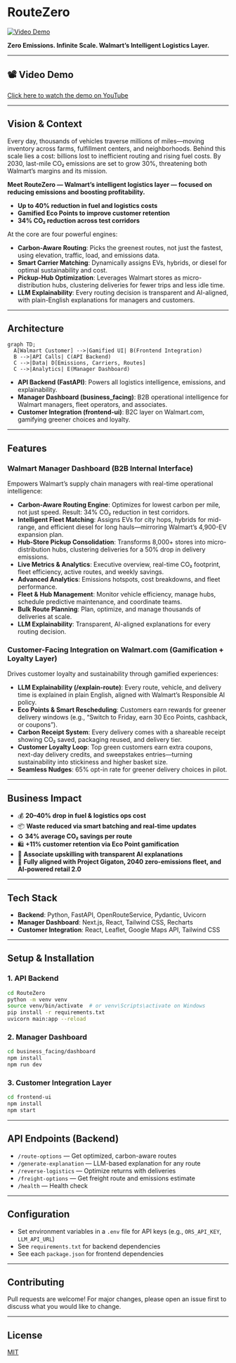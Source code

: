 # RouteZero

[![Video Demo](https://img.shields.io/badge/Watch%20Demo-YouTube-red?logo=youtube)](https://youtu.be/eC2GLgUIHks)

**Zero Emissions. Infinite Scale. Walmart’s Intelligent Logistics Layer.**

---

## 📽️ Video Demo

[Click here to watch the demo on YouTube](https://youtu.be/eC2GLgUIHks)

---

## Vision & Context

Every day, thousands of vehicles traverse millions of miles—moving inventory across farms, fulfillment centers, and neighborhoods. Behind this scale lies a cost: billions lost to inefficient routing and rising fuel costs. By 2030, last-mile CO₂ emissions are set to grow 30%, threatening both Walmart’s margins and its mission.

**Meet RouteZero — Walmart’s intelligent logistics layer — focused on reducing emissions and boosting profitability.**

- **Up to 40% reduction in fuel and logistics costs**
- **Gamified Eco Points to improve customer retention**
- **34% CO₂ reduction across test corridors**

At the core are four powerful engines:
- **Carbon-Aware Routing**: Picks the greenest routes, not just the fastest, using elevation, traffic, load, and emissions data.
- **Smart Carrier Matching**: Dynamically assigns EVs, hybrids, or diesel for optimal sustainability and cost.
- **Pickup-Hub Optimization**: Leverages Walmart stores as micro-distribution hubs, clustering deliveries for fewer trips and less idle time.
- **LLM Explainability**: Every routing decision is transparent and AI-aligned, with plain-English explanations for managers and customers.

---

## Architecture

```mermaid
graph TD;
  A[Walmart Customer] -->|Gamified UI| B(Frontend Integration)
  B -->|API Calls| C(API Backend)
  C -->|Data| D[Emissions, Carriers, Routes]
  C -->|Analytics| E(Manager Dashboard)
```

- **API Backend (FastAPI)**: Powers all logistics intelligence, emissions, and explainability.
- **Manager Dashboard (business_facing)**: B2B operational intelligence for Walmart managers, fleet operators, and associates.
- **Customer Integration (frontend-ui)**: B2C layer on Walmart.com, gamifying greener choices and loyalty.

---

## Features

### Walmart Manager Dashboard (B2B Internal Interface)
Empowers Walmart’s supply chain managers with real-time operational intelligence:

- **Carbon-Aware Routing Engine**: Optimizes for lowest carbon per mile, not just speed. Result: 34% CO₂ reduction in test corridors.
- **Intelligent Fleet Matching**: Assigns EVs for city hops, hybrids for mid-range, and efficient diesel for long hauls—mirroring Walmart’s 4,900-EV expansion plan.
- **Hub-Store Pickup Consolidation**: Transforms 8,000+ stores into micro-distribution hubs, clustering deliveries for a 50% drop in delivery emissions.
- **Live Metrics & Analytics**: Executive overview, real-time CO₂ footprint, fleet efficiency, active routes, and weekly savings.
- **Advanced Analytics**: Emissions hotspots, cost breakdowns, and fleet performance.
- **Fleet & Hub Management**: Monitor vehicle efficiency, manage hubs, schedule predictive maintenance, and coordinate teams.
- **Bulk Route Planning**: Plan, optimize, and manage thousands of deliveries at scale.
- **LLM Explainability**: Transparent, AI-aligned explanations for every routing decision.

### Customer-Facing Integration on Walmart.com (Gamification + Loyalty Layer)
Drives customer loyalty and sustainability through gamified experiences:

- **LLM Explainability (/explain-route)**: Every route, vehicle, and delivery time is explained in plain English, aligned with Walmart’s Responsible AI policy.
- **Eco Points & Smart Rescheduling**: Customers earn rewards for greener delivery windows (e.g., “Switch to Friday, earn 30 Eco Points, cashback, or coupons”).
- **Carbon Receipt System**: Every delivery comes with a shareable receipt showing CO₂ saved, packaging reused, and delivery tier.
- **Customer Loyalty Loop**: Top green customers earn extra coupons, next-day delivery credits, and sweepstakes entries—turning sustainability into stickiness and higher basket size.
- **Seamless Nudges**: 65% opt-in rate for greener delivery choices in pilot.

---

## Business Impact

- 💰 **20–40% drop in fuel & logistics ops cost**
- 📦 **Waste reduced via smart batching and real-time updates**
- ♻️ **34% average CO₂ savings per route**
- 🛍️ **+11% customer retention via Eco Point gamification**
- 🧠 **Associate upskilling with transparent AI explanations**
- 🎯 **Fully aligned with Project Gigaton, 2040 zero-emissions fleet, and AI-powered retail 2.0**

---

## Tech Stack

- **Backend**: Python, FastAPI, OpenRouteService, Pydantic, Uvicorn
- **Manager Dashboard**: Next.js, React, Tailwind CSS, Recharts
- **Customer Integration**: React, Leaflet, Google Maps API, Tailwind CSS

---

## Setup & Installation

### 1. API Backend
```bash
cd RouteZero
python -m venv venv
source venv/bin/activate  # or venv\Scripts\activate on Windows
pip install -r requirements.txt
uvicorn main:app --reload
```

### 2. Manager Dashboard
```bash
cd business_facing/dashboard
npm install
npm run dev
```

### 3. Customer Integration Layer
```bash
cd frontend-ui
npm install
npm start
```

---

## API Endpoints (Backend)
- `/route-options` — Get optimized, carbon-aware routes
- `/generate-explanation` — LLM-based explanation for any route
- `/reverse-logistics` — Optimize returns with deliveries
- `/freight-options` — Get freight route and emissions estimate
- `/health` — Health check

---

## Configuration
- Set environment variables in a `.env` file for API keys (e.g., `ORS_API_KEY`, `LLM_API_URL`)
- See `requirements.txt` for backend dependencies
- See each `package.json` for frontend dependencies

---

## Contributing
Pull requests are welcome! For major changes, please open an issue first to discuss what you would like to change.

---

## License
[MIT](LICENSE)


